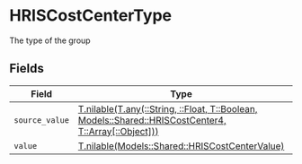 # HRISCostCenterType

The type of the group


## Fields

| Field                                                                                                                                                    | Type                                                                                                                                                     | Required                                                                                                                                                 | Description                                                                                                                                              | Example                                                                                                                                                  |
| -------------------------------------------------------------------------------------------------------------------------------------------------------- | -------------------------------------------------------------------------------------------------------------------------------------------------------- | -------------------------------------------------------------------------------------------------------------------------------------------------------- | -------------------------------------------------------------------------------------------------------------------------------------------------------- | -------------------------------------------------------------------------------------------------------------------------------------------------------- |
| `source_value`                                                                                                                                           | [T.nilable(T.any(::String, ::Float, T::Boolean, Models::Shared::HRISCostCenter4, T::Array[::Object]))](../../models/shared/hriscostcentersourcevalue.md) | :heavy_minus_sign:                                                                                                                                       | N/A                                                                                                                                                      |                                                                                                                                                          |
| `value`                                                                                                                                                  | [T.nilable(Models::Shared::HRISCostCenterValue)](../../models/shared/hriscostcentervalue.md)                                                             | :heavy_minus_sign:                                                                                                                                       | N/A                                                                                                                                                      | team                                                                                                                                                     |